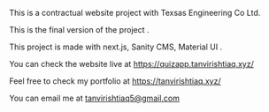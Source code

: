 This is a contractual website project with Texsas Engineering Co Ltd.

This is the final version of the project .

This project is made with next.js, Sanity CMS, Material UI .

You can check the website live at https://quizapp.tanvirishtiaq.xyz/

Feel free to check my portfolio at https://tanvirishtiaq.xyz/

You can email me at tanvirishtiaq5@gmail.com